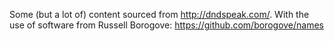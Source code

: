 Some (but a lot of) content sourced from http://dndspeak.com/.
With the use of software from Russell Borogove: https://github.com/borogove/names